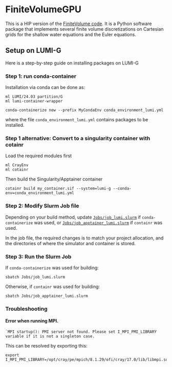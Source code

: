 # FiniteVolumeGPU

This is a HIP version of the [FiniteVolume code](https://github.com/babrodtk/FiniteVolumeGPU). It is a Python software package that implements several finite volume discretizations on Cartesian grids for the shallow water equations and the Euler equations. 

## Setup on LUMI-G
Here is a step-by-step guide on installing packages on LUMI-G

### Step 1: run conda-container
Installation via conda can be done as:
```shell
ml LUMI/24.03 partition/G
ml lumi-container-wrapper
```
```shell
conda-containerize new --prefix MyCondaEnv conda_environment_lumi.yml
```
where the file `conda_environment_lumi.yml` contains packages to be installed.

### Step 1 alternative: Convert to a singularity container with cotainr
Load the required modules first
```shell
ml CrayEnv
ml cotainr
```

Then build the Singularity/Apptainer container 
```shell
cotainr build my_container.sif --system=lumi-g --conda-env=conda_environment_lumi.yml
```

### Step 2: Modify Slurm Job file
Depending on your build method, update [`Jobs/job_lumi.slurm`](Jobs/job_lumi.slurm) if `conda-containerize` was used, or [`Jobs/job_apptainer_lumi.slurm`](Jobs/job_apptainer_lumi.slurm) if `containr` was used.

In the job file, the required changes is to match your project allocation,
and the directories of where the simulator and container is stored.

### Step 3: Run the Slurm Job
If `conda-containerize` was used for building:
```shell
sbatch Jobs/job_lumi.slurm
```

Otherwise, if `containr` was used for building:
```shell
sbatch Jobs/job_apptainer_lumi.slurm
```

### Troubleshooting

#### Error when running MPI.
```
`MPI startup(): PMI server not found. Please set I_MPI_PMI_LIBRARY variable if it is not a singleton case.
```
This can be resolved by exporting this:
```
export I_MPI_PMI_LIBRARY=/opt/cray/pe/mpich/8.1.29/ofi/cray/17.0/lib/libmpi.so
```